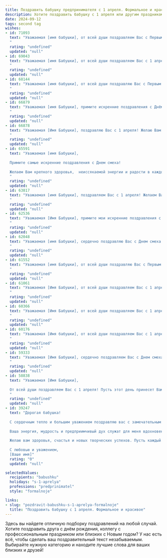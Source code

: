 ```yaml
---
title: Поздравить бабушку предпринимателя с 1 апреля. Формальное и красивое
description: Хотите поздравить бабушку с 1 апреля или другим праздником? Наш ИИ создаст незабываемое поздравление, а вы обязательно выделитесь среди других.  
date: 2024-09-12
tags: second tag
wishes:
- id: 71093
  text: "Уважаемая [имя бабушки], от всей души поздравляем Вас с Первым апреля! Желаем Вам крепкого здоровья, процветания Вашему бизнесу и неизменного оптимизма. Пусть каждый день приносит Вам радость и новые возможности!
  "
  rating: "undefined"
  updated: "null"
- id: 69043
  text: "Уважаемая [имя Бабушки], от всей души поздравляем Вас с 1 апреля! Желаем Вам крепкого здоровья, неиссякаемой энергии, процветания в Вашем предпринимательском деле и успехов во всех начинаниях. Пусть этот день принесет Вам радость, улыбки и море позитивных эмоций.
  "
  rating: "undefined"
  updated: "null"
- id: 68144
  text: "Уважаемая [имя бабушки], от всей души поздравляю Вас с Первым апреля! Желаю Вам крепкого здоровья, оптимизма и новых успехов в Вашем предпринимательском деле. Пусть этот день принесет удачу и вдохновение, а каждый новый проект будет воплощением Вашей мудрости и таланта.
  "
  rating: "undefined"
  updated: "null"
- id: 66879
  text: "Уважаемая [имя Бабушки], примите искренние поздравления с Днём смеха!  Желаем Вам крепкого здоровья, процветания Вашему  предпринимательскому делу,  оптимизма и  радости  в жизни! Пусть  каждый  день  будет  наполнен  счастьем  и  успехом!
  "
  rating: "undefined"
  updated: "null"
- id: 66878
  text: "Уважаемая [Имя Бабушки], поздравляю Вас с 1 апреля! Желаю Вам успехов в Вашей предпринимательской деятельности, процветания Вашему бизнесу и вдохновения на новые свершения. Пусть этот день принесет Вам много радости, улыбок и приятных сюрпризов!
  "
  rating: "undefined"
  updated: "null"
- id: 65591
  text: "Уважаемая [имя Бабушки],
  
  Примите самые искренние поздравления с Днем смеха!
  
  Желаем Вам крепкого здоровья,  неиссякаемой энергии и радости в каждом дне. Пусть Ваше предпринимательское дело процветает, принося Вам удовлетворение и успех.
  "
  rating: "undefined"
  updated: "null"
- id: 63817
  text: "Уважаемая [имя Бабушки], поздравляем Вас с 1 апреля! Желаем Вам, чтобы деловая хватка и неугасимый оптимизм, свойственные  истинному предпринимателю, приносили Вам только успех и процветание. Пусть этот день станет  наполнен радостью,  теплотой и приятными моментами.
  "
  rating: "undefined"
  updated: "null"
- id: 62536
  text: "Уважаемая [Имя Бабушки], примите мои искренние поздравления с Первым апреля! Желаю Вам крепкого здоровья, неиссякаемой энергии и дальнейших успехов в Вашем предпринимательском деле. Пусть каждый день приносит радость и новые возможности для развития.
  "
  rating: "undefined"
  updated: "null"
- id: 62048
  text: "Уважаемая [имя Бабушки], сердечно поздравляю Вас с Днем смеха! Желаю Вам неугасаемого оптимизма, ярких моментов и веселого настроения в этот день. Пусть все ваши начинания будут успешными, а дела процветают, как цветущий сад!
  "
  rating: "undefined"
  updated: "null"
- id: 61552
  text: "Уважаемая [имя Бабушки], от всей души поздравляю Вас с Первым апреля! Желаю Вам крепкого здоровья, неиссякаемой энергии, процветания в Вашем предпринимательском деле и много радостных моментов в жизни. Пусть удача сопутствует Вам во всех начинаниях, а каждый день будет наполнен новыми вдохновляющими идеями!
  "
  rating: "undefined"
  updated: "null"
- id: 61061
  text: "Уважаемая [Имя Бабушки], от всей души поздравляем Вас с 1 апреля! Пусть этот день принесет вам новые идеи, удачные начинания и процветание в вашем предприятии. Желаем Вам оптимизма, вдохновения и успехов в вашем бизнесе!
  "
  rating: "undefined"
  updated: "null"
- id: 60366
  text: "Уважаемая [Имя Бабушки], от всей души поздравляем Вас с 1 апреля! Желаем Вам, чтобы Ваш предпринимательский талант приносил только радость и процветание, а каждый день был наполнен новыми идеями и успехами. Пусть удача сопутствует Вам во всех начинаниях, а здоровье и благополучие никогда не покидают Вас!
  "
  rating: "undefined"
  updated: "null"
- id: 60176
  text: "Уважаемая [Имя бабушки], от всей души поздравляем Вас с 1 апреля! Желаем Вам крепкого здоровья, неиссякаемой энергии и процветания в Вашем предпринимательском деле!
  "
  rating: "undefined"
  updated: "null"
- id: 59333
  text: "Уважаемая [Имя Бабушки], сердечно поздравляем Вас с Днем смеха! Желаем, чтобы удача сопутствовала Вашему предприимчивому духу, а оптимизм и жизнерадостность были Вашими верными спутниками!
  "
  rating: "undefined"
  updated: "null"
- id: 58838
  text: "Уважаемая [Имя Бабушки],
  
  От всей души поздравляем Вас с 1 апреля! Пусть этот день принесет Вам улыбки, оптимизм и новые успехи в Вашем предпринимательском деле. Желаем Вам крепкого здоровья, благополучия и процветания!
  "
  rating: "undefined"
  updated: "null"
- id: 39247
  text: "Дорогая бабушка!
  
  С сердечным тепло и большим уважением поздравляю вас с замечательным праздником – 1 апреля! Этот день символизирует веселье, яркие эмоции и радостные сюрпризы, и я надеюсь, что он принесет вам только положительные моменты.
  
  Ваша энергия, мудрость и предприимчивый дух служат для меня вдохновением. Вы всегда находите способы реализовать свои идеи и достигать поставленных целей, что делает вас выдающимся предпринимателем и прекрасным человеком.
  
  Желаю вам здоровья, счастья и новых творческих успехов. Пусть каждый день будет наполнен радостью и неповторимыми мгновениями, а ваши мечты сбываются самым чудесным образом.
  
  С любовью и уважением,
  [Ваше имя]"
  rating: "0"
  updated: "null"

selectedValues:
  recipients: "babushku"
  holidays: "s-1-aprelya"
  professions: "predprinimatel"
  style: "formalnoje"

links:
- slug: "pozdravit-babushku-s-1-aprelya-formalnoje"
  title: "Поздравить бабушку с 1 апреля. Формальное и красивое"
---
```


Здесь вы найдете отличную подборку поздравлений на любой случай. 
Хотите поздравить друга с днём рождения, коллегу с профессиональным праздником или близких с Новым годом? У нас есть всё, чтобы сделать ваш поздравительный текст незабываемым. Выбирайте нужную категорию и находите лучшие слова для ваших близких и друзей!
